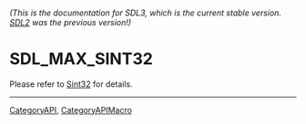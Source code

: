 ###### (This is the documentation for SDL3, which is the current stable version. [SDL2](https://wiki.libsdl.org/SDL2/) was the previous version!)
# SDL_MAX_SINT32

Please refer to [Sint32](Sint32) for details.

----
[CategoryAPI](CategoryAPI), [CategoryAPIMacro](CategoryAPIMacro)

